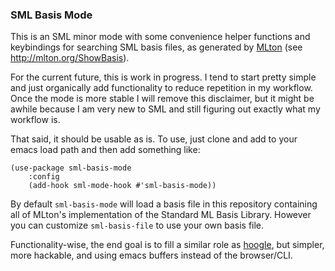 ### SML Basis Mode

This is an SML minor mode with some convenience helper functions and
keybindings for searching SML basis files, as generated by
[MLton](http://mlton.org/) (see http://mlton.org/ShowBasis).

For the current future, this is work in progress. I tend to start
pretty simple and just organically add functionality to reduce
repetition in my workflow. Once the mode is more stable I will remove
this disclaimer, but it might be awhile because I am very new to SML
and still figuring out exactly what my workflow is.

That said, it should be usable as is. To use, just clone and add to
your emacs load path and then add something like:

```elisp
(use-package sml-basis-mode
    :config
    (add-hook sml-mode-hook #'sml-basis-mode))
```

By default `sml-basis-mode` will load a basis file in this repository
containing all of MLton's implementation of the Standard ML Basis
Library. However you can customize `sml-basis-file` to use your own
basis file.

Functionality-wise, the end goal is to fill a similar role as
[hoogle](https://hoogle.haskell.org/), but simpler, more hackable, and
using emacs buffers instead of the browser/CLI.
